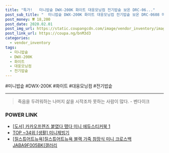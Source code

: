 ```yaml
--- 
title: "특가!   미니밥솥 DWX-200K 화이트 대웅모닝컴 전기밥솥 보온 DRC-06..." 
post_sub_title: "  미니밥솥 DWX-200K 화이트 대웅모닝컴 전기밥솥 보온 DRC-0608 미니" 
post_money: ₩ 18,200 
post_date: 2020.02.01 
post_img_url: https://static.coupangcdn.com/image/vendor_inventory/images/2017/03/10/14/0/4c5b06a4-5789-4baa-88e2-14f5b69e0a8b.jpg 
post_link_url: https://coupa.ng/bnM3d3 
categories: 
  - vendor_inventory 
tags: 
  - 미니밥솥 
  - DWX-200K 
  - 화이트 
  - 대웅모닝컴 
  - 전기밥솥 
--- 
```

  #미니밥솥 #DWX-200K #화이트 #대웅모닝컴 #전기밥솥 
<hr> 

> 죽음을 두려워하는 나머지 삶을 시작조차 못하는 사람이 많다. - 벤다이크 


### POWER LINK

* <a href="https://blog.naver.com/sakai111/221782917269" target="_blank">[도서] 카카오프렌즈 붙였다 뗐다 미니 에듀스티커북 1</a>
* <a href="https://blog.naver.com/an0733/221790118550" target="_blank"> TOP ~34위 [생활] 미니제빙기</a>
* <a href="https://blog.naver.com/sakai111/221779481706" target="_blank">[질스튜어트뉴욕]질스튜어트뉴욕 블랙 가죽 참장식 미니 크로스백 JABA9F005BK(갤러리</a>
